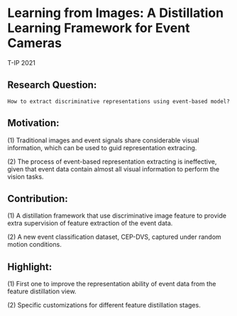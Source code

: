 # Learning from Images: A Distillation Learning Framework for Event Cameras

T-IP 2021

## Research Question:
    How to extract discriminative representations using event-based model?   

## Motivation:
(1) Traditional images and event signals share considerable visual information, which can be used to guid representation extracing.

(2) The process of event-based representation extracting is ineffective, given that event data contain almost all visual information to perform the vision tasks.

## Contribution:
(1) A distillation framework that use discriminative image feature to provide extra supervision of feature extraction of the event data. 

(2) A new event classification dataset, CEP-DVS, captured under random motion conditions.

## Highlight:
(1) First one to improve the representation ability of event data from the feature distillation view.

(2) Specific customizations for different feature distillation stages.
